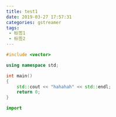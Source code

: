 ```yaml
---
title: test1
date: 2019-03-27 17:57:31
categories: gstreamer
tags:
 - 标签1
 - 标签2
---
```



```c++
#include <vector>

using namespace std;

int main()
{
	std::cout << "hahahah" << std::endl;
	return 0;
}
```

```py
import 
```
